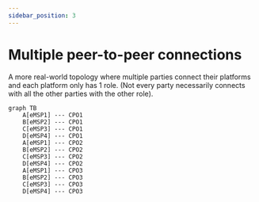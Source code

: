 ```yaml
---
sidebar_position: 3
---
```


# Multiple peer-to-peer connections

A more real-world topology where multiple parties connect their platforms
and each platform only has 1 role.
(Not every party necessarily connects with all the other parties with the other role).

```mermaid
graph TB
    A[eMSP1] --- CPO1
    B[eMSP2] --- CPO1
    C[eMSP3] --- CPO1
    D[eMSP4] --- CPO1
    A[eMSP1] --- CPO2
    B[eMSP2] --- CPO2
    C[eMSP3] --- CPO2
    D[eMSP4] --- CPO2
    A[eMSP1] --- CPO3
    B[eMSP2] --- CPO3
    C[eMSP3] --- CPO3
    D[eMSP4] --- CPO3
```
